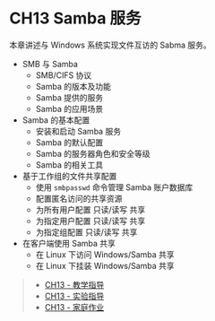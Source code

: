 # CH13 Samba 服务

本章讲述与 Windows 系统实现文件互访的 Sabma 服务。


* SMB 与 Samba
  * SMB/CIFS 协议
  * Samba 的版本及功能
  * Samba 提供的服务
  * Samba 的应用场景
* Samba 的基本配置
  * 安装和启动 Samba 服务
  * Samba 的默认配置
  * Samba 的服务器角色和安全等级
  * Samba 的相关工具
* 基于工作组的文件共享配置
  * 使用 `smbpasswd` 命令管理 Samba 账户数据库
  * 配置匿名访问的共享资源
  * 为所有用户配置 只读/读写 共享
  * 为指定用户配置 只读/读写 共享
  * 为指定组配置 只读/读写 共享
* 在客户端使用 Samba 共享
  * 在 Linux 下访问 Windows/Samba 共享
  * 在 Linux 下挂装 Windows/Samba 共享


>* [CH13 - 教学指导](guidelines.md)
>* [CH13 - 实验指导](experiment_13-01.md)
>* [CH13 - 家庭作业](assignments.md)